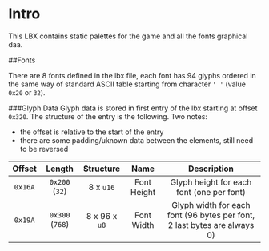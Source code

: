 # Intro
This LBX contains static palettes for the game and all the fonts graphical daa.

##Fonts

There are 8 fonts defined in the lbx file, each font has 94 glyphs ordered in the same way of standard ASCII table starting from character `' '` (value `0x20` or `32`).

###Glyph Data
Glyph data is stored in first entry of the lbx starting at offset `0x320`. The structure of the entry is the following. Two notes:

* the offset is relative to the start of the entry
* there are some padding/uknown data between the elements, still need to be reversed

Offset | Length | Structure | Name | Description
:---: | :---: | :---: | :---: | :---: 
`0x16A` | `0x200` (`32`) | 8 x `u16` | Font Height | Glyph height for each font (one per font)
`0x19A` | `0x300` (`768`) | 8 x 96 x `u8` | Font Width | Glyph width for each font (96 bytes per font, 2 last bytes are always 0)


